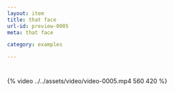 ```yaml
---
layout: item
title: that face
url-id: preview-0005
meta: that face

category: examples

---
```


<div class="embed-responsive embed-responsive-16by9" style="margin-top: 40px;">
  {% video ../../assets/video/video-0005.mp4 560 420 %}
</div>
